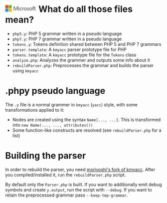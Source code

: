 ![](./media/solutions-microsoft-logo-small.png)
What do all those files mean?
=============================

 * `php5.y`:            PHP 5 grammar written in a pseudo language
 * `php7.y`:            PHP 7 grammar written in a pseudo language
 * `tokens.y`:          Tokens definition shared between PHP 5 and PHP 7 grammars
 * `parser.template`:   A `kmyacc` parser prototype file for PHP
 * `tokens.template`:   A `kmyacc` prototype file for the `Tokens` class
 * `analyze.php`:       Analyzes the grammer and outputs some info about it
 * `rebuildParser.php`: Preprocesses the grammar and builds the parser using `kmyacc`

.phpy pseudo language
=====================

The `.y` file is a normal grammer in `kmyacc` (`yacc`) style, with some transformations
applied to it:

 * Nodes are created using the syntax `Name[..., ...]`. This is transformed into
   `new Name(..., ..., attributes())`
 * Some function-like constructs are resolved (see `rebuildParser.php` for a list)

Building the parser
===================

In order to rebuild the parser, you need [moriyoshi's fork of kmyacc](https://github.com/moriyoshi/kmyacc-forked).
After you compiled/installed it, run the `rebuildParser.php` script.

By default only the `Parser.php` is built. If you want to additionally emit debug symbols and create `y.output`, run the
script with `--debug`. If you want to retain the preprocessed grammar pass `--keep-tmp-grammar`.
